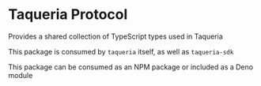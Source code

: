 # Taqueria Protocol

Provides a shared collection of TypeScript types used in Taqueria

This package is consumed by `taqueria` itself, as well as `taqueria-sdk`

This package can be consumed as an NPM package or included as a Deno module
